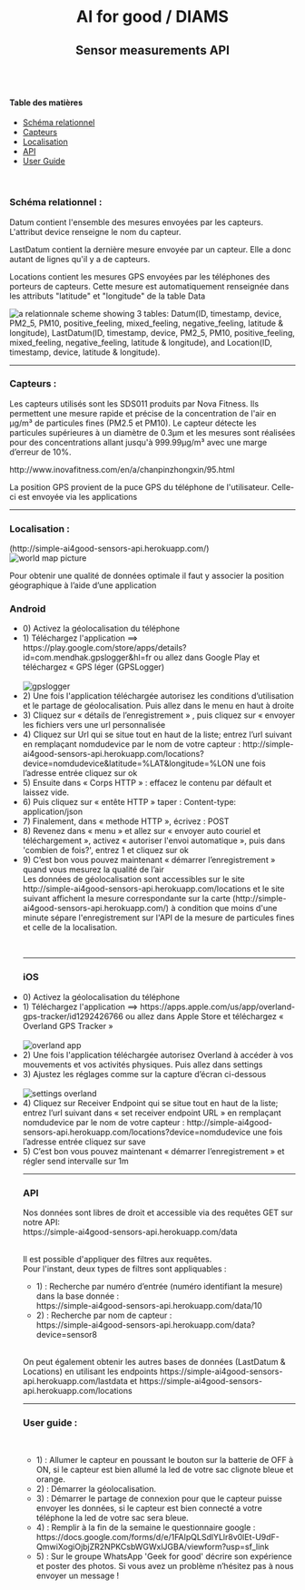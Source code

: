 <h1 align="center">AI for good / DIAMS</h1>
<h2 align="center">Sensor measurements API</h2>

<br />
<br />
<h4>Table des matières</h4>
<ul>
<li><a href="#scheme">Schéma relationnel</a></li>
<li><a href="#sensors">Capteurs</a></li>
<li><a href="#locations">Localisation</a></li>
<li><a href="#api">API</a></li>
<li><a href="#userguide">User Guide</a></li>

</ul>
<br />
<h3 name="scheme">Schéma relationnel :</h3>
<p> Datum contient l'ensemble des mesures envoyées par les capteurs. L'attribut device renseigne le nom du capteur. </p>
<p> LastDatum contient la dernière mesure envoyée par un capteur. Elle a donc autant de lignes qu'il y a de capteurs. </p>
<p> Locations contient les mesures GPS envoyées par les téléphones des porteurs de capteurs. Cette mesure est automatiquement renseignée dans les attributs "latitude" et "longitude" de la table Data </p>

<img src="https://zupimages.net/up/19/29/09qm.jpg" alt="a relationnale scheme showing 3 tables: Datum(ID, timestamp, device, PM2_5, PM10, positive_feeling, mixed_feeling, negative_feeling, latitude & longitude), LastDatum(ID, timestamp, device, PM2_5, PM10, positive_feeling, mixed_feeling, negative_feeling, latitude & longitude), and Location(ID, timestamp, device, latitude & longitude).">
<br />
<hr />
<h3 name="sensors">Capteurs :</h3>
<p>Les capteurs utilisés sont les SDS011 produits par Nova Fitness. Ils permettent une mesure rapide et précise de la concentration de l'air en μg/m³ de particules fines (PM2.5 et PM10).
Le capteur détecte les particules supérieures à un diamètre de 0.3μm et les mesures sont réalisées pour des concentrations allant jusqu'à 999.99μg/m³ avec une marge d’erreur de 10%.</p>
<p> http://www.inovafitness.com/en/a/chanpinzhongxin/95.html </p>
<p> La position GPS provient de la puce GPS du téléphone de l'utilisateur. Celle-ci est envoyée via les applications 

<br />
<hr />
<h3 name="locations">Localisation :</h3>(http://simple-ai4good-sensors-api.herokuapp.com/)</br>
<img src='https://zupimages.net/up/19/29/8be3.jpg' alt='world map picture' />
<p>Pour obtenir une qualité de données optimale il faut y associer la position géographique à l’aide d’une application
  <br>
  <h3>Android</h3>
  <ul>
  <li>0) Activez la géolocalisation du téléphone
  <li>1) Téléchargez l'application ==> https://play.google.com/store/apps/details?id=com.mendhak.gpslogger&hl=fr ou allez dans Google      Play et téléchargez « GPS léger (GPSLogger) </li></br>
    <img src="https://zupimages.net/up/19/30/te6d.png" alt='gpslogger'/></br>
  <li>2) Une fois l'application téléchargée autorisez les conditions d’utilisation et le partage de géolocalisation. Puis allez dans le menu en haut à droite</li> 
  <li>3) Cliquez sur « détails de l’enregistrement » , puis cliquez sur « envoyer les fichiers vers une url personnalisée</li>
  <li>4) Cliquez sur Url qui se situe tout en haut de la liste; entrez l’url suivant en remplaçant nomdudevice par le nom de votre capteur : http://simple-ai4good-sensors-api.herokuapp.com/locations?device=nomdudevice&latitude=%LAT&longitude=%LON une fois l’adresse entrée cliquez sur ok</li>
  <li>5) Ensuite dans « Corps HTTP » : effacez le contenu par défault et laissez vide.
  <li>6) Puis cliquez sur « entête HTTP » taper : Content-type: application/json</li>
  <li>7) Finalement, dans « methode HTTP », écrivez : POST</li>
  <li>8) Revenez dans « menu » et allez sur « envoyer auto couriel et téléchargement », activez « autoriser l'envoi automatique », puis dans 'combien de fois?', entrez 1 et cliquez sur ok</li>
  <li>9) C’est bon vous pouvez maintenant « démarrer l’enregistrement » quand vous mesurez la qualité de l’air</li>
  Les données de géolocalisation sont accessibles sur le site http://simple-ai4good-sensors-api.herokuapp.com/locations et le site suivant affichent la mesure correspondante sur la carte (http://simple-ai4good-sensors-api.herokuapp.com/) à condition que moins d'une minute sépare l'enregistrement sur l'API de la mesure de particules fines et celle de la localisation.</p>
<br />
<hr />
<h3>iOS</h3>
<li>0) Activez la géolocalisation du téléphone
<li>1) Téléchargez l'application ==> https://apps.apple.com/us/app/overland-gps-tracker/id1292426766 ou allez dans Apple Store et téléchargez « Overland GPS Tracker »</li></br>
<img src="https://zupimages.net/up/19/30/p3hh.png" alt='overland app'/></br>
<li>2) Une fois l'application téléchargée autorisez Overland à accéder à vos mouvements et vos activités physiques. Puis allez dans settings</li>
<li>3) Ajustez les réglages comme sur la capture d’écran ci-dessous</li></br>
<img src="https://zupimages.net/up/19/30/sj7e.png" alt='settings overland'/></br>
<li>4) Cliquez sur Receiver Endpoint qui se situe tout en haut de la liste; entrez l’url suivant dans « set receiver endpoint URL » en remplaçant nomdudevice par le nom de votre capteur : http://simple-ai4good-sensors-api.herokuapp.com/locations?device=nomdudevice une fois l’adresse entrée cliquez sur save</li>
<li>5) C’est bon vous pouvez maintenant « démarrer l’enregistrement » et régler send intervalle sur 1m</li>
<hr />
<h3 name="api">API</h3>
  Nos données sont libres de droit et accessible via des requêtes GET sur notre API:</br>
  https://simple-ai4good-sensors-api.herokuapp.com/data </br></br>

Il est possible d'appliquer des filtres aux requêtes.<br />
Pour l'instant, deux types de filtres sont appliquables :
<ul>
  <li>1) : Recherche par numéro d’entrée (numéro identifiant la mesure) dans la base donnée :</li>
  https://simple-ai4good-sensors-api.herokuapp.com/data/10 

  <li>2) : Recherche par nom de capteur :</li>
https://simple-ai4good-sensors-api.herokuapp.com/data?device=sensor8 
</ul>
</br>
<p> On peut également obtenir les autres bases de données (LastDatum & Locations) en utilisant les endpoints https://simple-ai4good-sensors-api.herokuapp.com/lastdata et https://simple-ai4good-sensors-api.herokuapp.com/locations </p>
<hr /> 
  
<h3 name="userguide">User guide :</h3></br>
<ul>
  <li>1) : Allumer le capteur en poussant le bouton sur la batterie de OFF à ON, si le capteur est bien allumé la led de votre sac clignote bleue et orange.

  <li>2) : Démarrer la géolocalisation.

  <li>3) : Démarrer le partage de connexion pour que le capteur puisse envoyer les données, si le capteur est bien connecté a votre téléphone la led de votre sac sera bleue.

  <li>4) : Remplir à la fin de la semaine le questionnaire google : https://docs.google.com/forms/d/e/1FAIpQLSdlYLlr8v0lEt-U9dF-QmwiXogiOjbjZR2NPKCsbWGWxlJGBA/viewform?usp=sf_link

  <li>5) : Sur le groupe WhatsApp 'Geek for good' décrire son expérience et poster des photos. Si vous avez un problème n’hésitez pas à nous envoyer un message !
</ul>
